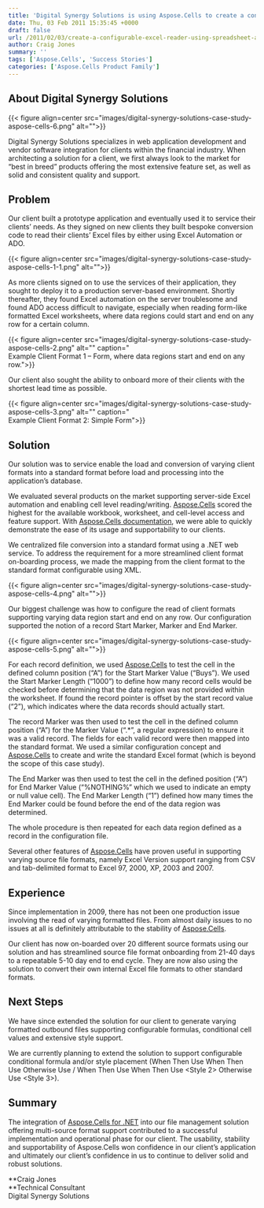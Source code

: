 ```yaml
---
title: 'Digital Synergy Solutions is using Aspose.Cells to create a configurable Excel Reader'
date: Thu, 03 Feb 2011 15:35:45 +0000
draft: false
url: /2011/02/03/create-a-configurable-excel-reader-using-spreadsheet-api/
author: Craig Jones
summary: ''
tags: ['Aspose.Cells', 'Success Stories']
categories: ['Aspose.Cells Product Family']
---
```


## About Digital Synergy Solutions



{{< figure align=center src="images/digital-synergy-solutions-case-study-aspose-cells-6.png" alt="">}}


Digital Synergy Solutions specializes in web application development and vendor software integration for clients within the financial industry. When architecting a solution for a client, we first always look to the market for “best in breed” products offering the most extensive feature set, as well as solid and consistent quality and support.

## Problem

Our client built a prototype application and eventually used it to service their clients’ needs. As they signed on new clients they built bespoke conversion code to read their clients’ Excel files by either using Excel Automation or ADO.



{{< figure align=center src="images/digital-synergy-solutions-case-study-aspose-cells-1-1.png" alt="">}}


As more clients signed on to use the services of their application, they sought to deploy it to a production server-based environment. Shortly thereafter, they found Excel automation on the server troublesome and found ADO access difficult to navigate, especially when reading form-like formatted Excel worksheets, where data regions could start and end on any row for a certain column.



{{< figure align=center src="images/digital-synergy-solutions-case-study-aspose-cells-2.png" alt="" caption="<br>Example Client Format 1 – Form, where data regions start and end on any row.">}}


Our client also sought the ability to onboard more of their clients with the shortest lead time as possible.



{{< figure align=center src="images/digital-synergy-solutions-case-study-aspose-cells-3.png" alt="" caption="<br>Example Client Format 2: Simple Form">}}


## Solution

Our solution was to service enable the load and conversion of varying client formats into a standard format before load and processing into the application’s database.

We evaluated several products on the market supporting server-side Excel automation and enabling cell level reading/writing. [Aspose.Cells][1] scored the highest for the available workbook, worksheet, and cell-level access and feature support. With [Aspose.Cells documentation][2], we were able to quickly demonstrate the ease of its usage and supportability to our clients.

We centralized file conversion into a standard format using a .NET web service. To address the requirement for a more streamlined client format on-boarding process, we made the mapping from the client format to the standard format configurable using XML.



{{< figure align=center src="images/digital-synergy-solutions-case-study-aspose-cells-4.png" alt="">}}


Our biggest challenge was how to configure the read of client formats supporting varying data region start and end on any row. Our configuration supported the notion of a record Start Marker, Marker and End Marker.



{{< figure align=center src="images/digital-synergy-solutions-case-study-aspose-cells-5.png" alt="">}}


For each record definition, we used [Aspose.Cells][3] to test the cell in the defined column position (“A”) for the Start Marker Value (“Buys”). We used the Start Marker Length (“1000”) to define how many record cells would be checked before determining that the data region was not provided within the worksheet. If found the record pointer is offset by the start record value (“2”), which indicates where the data records should actually start.

The record Marker was then used to test the cell in the defined column position (“A”) for the Marker Value (“.\*”, a regular expression) to ensure it was a valid record. The fields for each valid record were then mapped into the standard format. We used a similar configuration concept and [Aspose.Cells][4] to create and write the standard Excel format (which is beyond the scope of this case study).

The End Marker was then used to test the cell in the defined position (“A”) for End Marker Value (“%NOTHING%” which we used to indicate an empty or null value cell). The End Marker Length (“1”) defined how many times the End Marker could be found before the end of the data region was determined.

The whole procedure is then repeated for each data region defined as a record in the configuration file.

Several other features of [Aspose.Cells][5] have proven useful in supporting varying source file formats, namely Excel Version support ranging from CSV and tab-delimited format to Excel 97, 2000, XP, 2003 and 2007.

## Experience

Since implementation in 2009, there has not been one production issue involving the read of varying formatted files. From almost daily issues to no issues at all is definitely attributable to the stability of [Aspose.Cells][6].

Our client has now on-boarded over 20 different source formats using our solution and has streamlined source file format onboarding from 21-40 days to a repeatable 5-10 day end to end cycle. They are now also using the solution to convert their own internal Excel file formats to other standard formats.

## Next Steps

We have since extended the solution for our client to generate varying formatted outbound files supporting configurable formulas, conditional cell values and extensive style support.

We are currently planning to extend the solution to support configurable conditional formula and/or style placement (When Then Use When Then Use Otherwise Use / When Then Use When <Some Other Condition> Then Use <Style 2> Otherwise Use <Style 3>).

## Summary

The integration of [Aspose.Cells for .NET][7] into our file management solution offering multi-source format support contributed to a successful implementation and operational phase for our client. The usability, stability and supportability of Aspose.Cells won confidence in our client’s application and ultimately our client’s confidence in us to continue to deliver solid and robust solutions.

**Craig Jones  
**Technical Consultant  
Digital Synergy Solutions




[1]: https://products.aspose.com/cells
[2]: https://docs.aspose.com/display/cellsproductfamily/Home
[3]: https://products.aspose.com/cells/family
[4]: https://products.aspose.com/cells
[5]: https://products.aspose.com/cells
[6]: https://products.aspose.com/cells
[7]: https://products.aspose.com/cells/net




